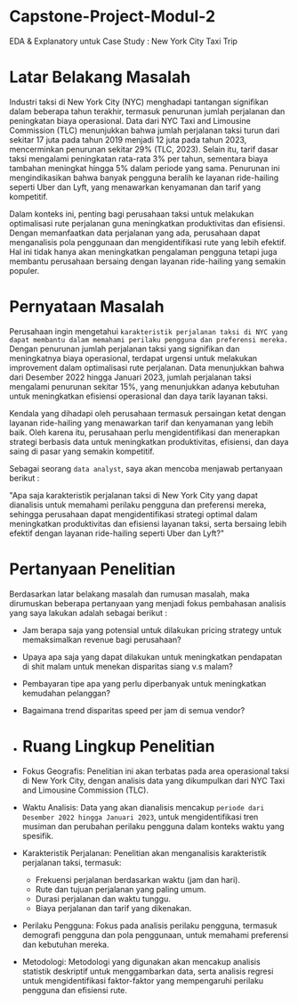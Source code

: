 # Capstone-Project-Modul-2
EDA &amp; Explanatory untuk Case Study : New York City Taxi Trip

# Latar Belakang Masalah
Industri taksi di New York City (NYC) menghadapi tantangan signifikan dalam beberapa tahun terakhir, termasuk penurunan jumlah perjalanan dan peningkatan biaya operasional. Data dari NYC Taxi and Limousine Commission (TLC) menunjukkan bahwa jumlah perjalanan taksi turun dari sekitar 17 juta pada tahun 2019 menjadi 12 juta pada tahun 2023, mencerminkan penurunan sekitar 29% (TLC, 2023). Selain itu, tarif dasar taksi mengalami peningkatan rata-rata 3% per tahun, sementara biaya tambahan meningkat hingga 5% dalam periode yang sama. Penurunan ini mengindikasikan bahwa banyak pengguna beralih ke layanan ride-hailing seperti Uber dan Lyft, yang menawarkan kenyamanan dan tarif yang kompetitif.

Dalam konteks ini, penting bagi perusahaan taksi untuk melakukan optimalisasi rute perjalanan guna meningkatkan produktivitas dan efisiensi. Dengan memanfaatkan data perjalanan yang ada, perusahaan dapat menganalisis pola penggunaan dan mengidentifikasi rute yang lebih efektif. Hal ini tidak hanya akan meningkatkan pengalaman pengguna tetapi juga membantu perusahaan bersaing dengan layanan ride-hailing yang semakin populer.

# Pernyataan Masalah
Perusahaan ingin mengetahui `karakteristik perjalanan taksi di NYC yang dapat membantu dalam memahami perilaku pengguna dan preferensi mereka.` Dengan penurunan jumlah perjalanan taksi yang signifikan dan meningkatnya biaya operasional, terdapat urgensi untuk melakukan improvement dalam optimalisasi rute perjalanan. Data menunjukkan bahwa dari Desember 2022 hingga Januari 2023, jumlah perjalanan taksi mengalami penurunan sekitar 15%, yang menunjukkan adanya kebutuhan untuk meningkatkan efisiensi operasional dan daya tarik layanan taksi.

Kendala yang dihadapi oleh perusahaan termasuk persaingan ketat dengan layanan ride-hailing yang menawarkan tarif dan kenyamanan yang lebih baik. Oleh karena itu, perusahaan perlu mengidentifikasi dan menerapkan strategi berbasis data untuk meningkatkan produktivitas, efisiensi, dan daya saing di pasar yang semakin kompetitif.

Sebagai seorang `data analyst`, saya akan mencoba menjawab pertanyaan berikut :

"Apa saja karakteristik perjalanan taksi di New York City yang dapat dianalisis untuk memahami perilaku pengguna dan preferensi mereka, sehingga perusahaan dapat mengidentifikasi strategi optimal dalam meningkatkan produktivitas dan efisiensi layanan taksi, serta bersaing lebih efektif dengan layanan ride-hailing seperti Uber dan Lyft?"

# Pertanyaan Penelitian 
Berdasarkan latar belakang masalah dan rumusan masalah, maka dirumuskan beberapa pertanyaan yang menjadi fokus pembahasan analisis yang saya lakukan adalah sebagai berikut :
* Jam berapa saja yang potensial untuk dilakukan pricing strategy untuk memaksimalkan revenue bagi perusahaan?
* Upaya apa saja yang dapat dilakukan untuk meningkatkan pendapatan di shit malam untuk menekan disparitas siang v.s malam?
* Pembayaran tipe apa yang perlu diperbanyak untuk meningkatkan kemudahan pelanggan?
* Bagaimana trend disparitas speed per jam di semua vendor?

* # Ruang Lingkup Penelitian

* Fokus Geografis:
  Penelitian ini akan terbatas pada area operasional taksi di New York City, dengan analisis data yang dikumpulkan dari NYC Taxi and Limousine Commission (TLC).
* Waktu Analisis:
  Data yang akan dianalisis mencakup `periode dari Desember 2022 hingga Januari 2023`, untuk mengidentifikasi tren musiman dan perubahan perilaku pengguna dalam konteks waktu yang spesifik.
* Karakteristik Perjalanan:
  Penelitian akan menganalisis karakteristik perjalanan taksi, termasuk:
  * Frekuensi perjalanan berdasarkan waktu (jam dan hari).
  * Rute dan tujuan perjalanan yang paling umum.
  * Durasi perjalanan dan waktu tunggu.
  * Biaya perjalanan dan tarif yang dikenakan.
* Perilaku Pengguna:
  Fokus pada analisis perilaku pengguna, termasuk demografi pengguna dan pola penggunaan, untuk memahami preferensi dan kebutuhan mereka.
* Metodologi:
  Metodologi yang digunakan akan mencakup analisis statistik deskriptif untuk menggambarkan data, serta analisis regresi untuk mengidentifikasi faktor-faktor yang mempengaruhi perilaku pengguna dan efisiensi rute.
